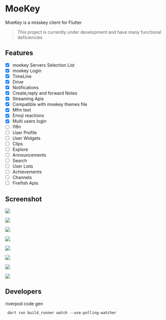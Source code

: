 # MoeKey

MoeKey is a misskey client for Flutter  

> This project is currently under development and have many functional deficiencies

## Features
- [x] moekey Servers Selection List 
- [x] moekey Login
- [x] TimeLine
- [x] Drive
- [x] Notifications
- [x] Create,reply and forward Notes
- [x] Streaming Apis
- [x] Compatible with moekey themes file
- [x] Mfm text
- [x] Emoji reactions
- [x] Multi users login
- [ ] I18n
- [ ] User Profile
- [ ] User Widgets
- [ ] Clips
- [ ] Explore
- [ ] Announcements
- [ ] Search
- [ ] User Lists
- [ ] Achievements
- [ ] Channels
- [ ] Firefish Apis
## Screenshot

![](docs/screenshot/QQ截图20240120161822.png)  

![](docs/screenshot/QQ截图20240120161903.png) 

![](docs/screenshot/QQ截图20240120161921.png) 

![](docs/screenshot/QQ截图20240120162131.png) 

![](docs/screenshot/QQ截图20240120162442.png) 

![](docs/screenshot/QQ截图20240120162512.png) 

![](docs/screenshot/QQ截图20240120162521.png) 

![](docs/screenshot/QQ截图20240120162535.png) 

## Developers

riverpod code gen
```shell
 dart run build_runner watch --use-polling-watcher
```
